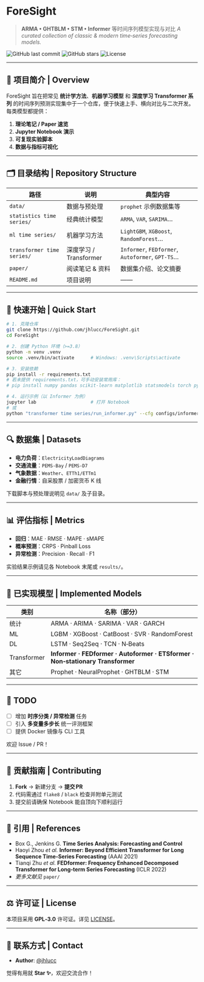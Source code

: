 # ForeSight

> **ARMA • GHTBLM • STM • Informer** 等时间序列模型实现与对比
> *A curated collection of classic & modern time‑series forecasting models.*

![GitHub last commit](https://img.shields.io/github/last-commit/jhlucc/ForeSight)
![GitHub stars](https://img.shields.io/github/stars/jhlucc/ForeSight)
![License](https://img.shields.io/github/license/jhlucc/ForeSight)
 
--- 

## 📖 项目简介 | Overview

ForeSight 旨在把常见 **统计学方法**、**机器学习模型** 和 **深度学习 Transformer 系列** 的时间序列预测实现集中于一个仓库，便于快速上手、横向对比与二次开发。每类模型都提供：

1. **理论笔记 / Paper 速览**
2. **Jupyter Notebook 演示** 
3. **可复现实验脚本** 
4. **数据与指标可视化**
 
---

## 🗂️ 目录结构 | Repository Structure

| 路径                         | 说明                 | 典型内容                                             |
| -------------------------- | ------------------ | ------------------------------------------------ |
| `data/`                    | 数据与预处理             | `prophet` 示例数据集等                                 |
| `statistics time series/`  | 经典统计模型             | `ARMA`, `VAR`, `SARIMA`…                         |
| `ml time series/`          | 机器学习方法             | `LightGBM`, `XGBoost`, `RandomForest`…           |
| `transformer time series/` | 深度学习 / Transformer | `Informer`, `FEDformer`, `Autoformer`, `GPT‑TS`… |
| `paper/`                   | 阅读笔记 & 资料          | 数据集介绍、论文摘要                                       |
| `README.md`                | 项目说明               | ——                                               |

---

## 🚀 快速开始 | Quick Start

```bash
# 1. 克隆仓库
git clone https://github.com/jhlucc/ForeSight.git
cd ForeSight

# 2. 创建 Python 环境（>=3.8）
python -m venv .venv
source .venv/bin/activate      # Windows: .venv\Scripts\activate

# 3. 安装依赖
pip install -r requirements.txt
# 若未提供 requirements.txt，可手动安装常用库：
# pip install numpy pandas scikit-learn matplotlib statsmodels torch pytorch-lightning

# 4. 运行示例（以 Informer 为例）
jupyter lab                    # 打开 Notebook
# 或
python "transformer time series/run_informer.py" --cfg configs/informer.yaml
```

---

## 🔍 数据集 | Datasets

* **电力负荷**：`ElectricityLoadDiagrams`
* **交通流量**：`PEMS‑Bay` / `PEMS‑D7`
* **气象数据**：`Weather`、`ETTh1/ETTm1`
* **金融行情**：自采股票 / 加密货币 K 线

下载脚本与预处理说明见 `data/` 及子目录。

---

## 📊 评估指标 | Metrics

* **回归**：MAE · RMSE · MAPE · sMAPE
* **概率预测**：CRPS · Pinball Loss
* **异常检测**：Precision · Recall · F1

实验结果示例请见各 Notebook 末尾或 `results/`。

---

## 🧠 已实现模型 | Implemented Models

| 类别          | 名称（部分）                                                                         |
| ----------- | ------------------------------------------------------------------------------ |
| 统计          | ARMA · ARIMA · SARIMA · VAR · GARCH                                            |
| ML          | LGBM · XGBoost · CatBoost · SVR · RandomForest                                 |
| DL          | LSTM · Seq2Seq · TCN · N‑Beats                                                 |
| Transformer | **Informer · FEDformer · Autoformer · ETSformer · Non‑stationary Transformer** |
| 其它          | Prophet · NeuralProphet · GHTBLM · STM                                         |

---

## 📌 TODO

* [ ] 增加 **时序分类 / 异常检测** 任务
* [ ] 引入 **多变量多步长** 统一评测框架
* [ ] 提供 Docker 镜像与 CLI 工具

欢迎 Issue / PR！

---

## 🤝 贡献指南 | Contributing

1. **Fork** → 新建分支 → **提交 PR**
2. 代码需通过 `flake8` / `black` 检查并附单元测试
3. 提交前请确保 Notebook 能自顶向下顺利运行

---

## 📝 引用 | References

* Box G., Jenkins G. **Time Series Analysis: Forecasting and Control**
* Haoyi Zhou *et al.* **Informer: Beyond Efficient Transformer for Long Sequence Time‑Series Forecasting** (AAAI 2021)
* Tianqi Zhu *et al.* **FEDformer: Frequency Enhanced Decomposed Transformer for Long‑term Series Forecasting** (ICLR 2022)
* *更多文献见* `paper/`

---

## ⚖️ 许可证 | License

本项目采用 **GPL‑3.0** 许可证。详见 [LICENSE](./LICENSE)。

---

## 🔗 联系方式 | Contact

* **Author**: [@jhlucc](https://github.com/jhlucc)

觉得有用就 **Star ✨**，欢迎交流合作！
